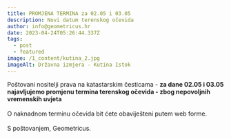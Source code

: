```yaml
---
title: PROMJENA TERMINA za 02.05 i 03.05
description: Novi datum terenskog očevida
author: info@geometricus.hr
date: 2023-04-24T05:26:44.337Z
tags:
  - post
  - featured
image: /1_content/kutina_2.jpg
imageAlt: Državna izmjera - Kutina Istok
---
```

P﻿oštovani nositelji prava na katastarskim česticama - **za dane 02.05 i 03.05 najavljujemo promjenu termina terenskog očevida - zbog nepovoljnih vremenskih uvjeta**  \
\
O﻿ naknadnom terminu očevida bit ćete obaviješteni putem web forme.\
\
S﻿ poštovanjem, Geometricus.